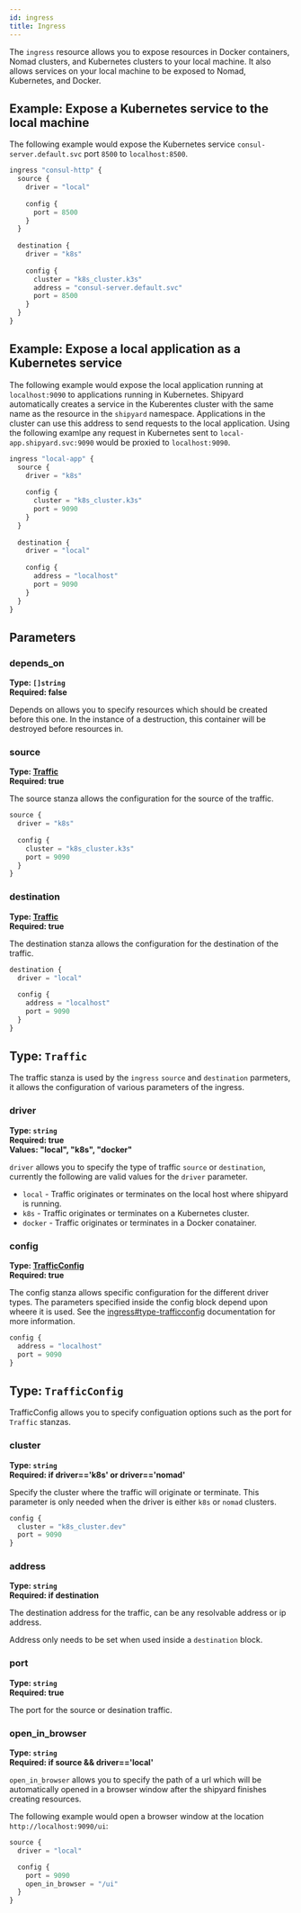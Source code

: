 ```yaml
---
id: ingress
title: Ingress
---
```


The `ingress` resource allows you to expose resources in Docker containers, Nomad clusters, and Kubernetes clusters to your local 
machine. It also allows services on your local machine to be exposed to Nomad, Kubernetes, and Docker.

## Example: Expose a Kubernetes service to the local machine

The following example would expose the Kubernetes service `consul-server.default.svc` port `8500` to `localhost:8500`.

```javascript
ingress "consul-http" {
  source {
    driver = "local"
    
    config {
      port = 8500
    }
  }
  
  destination {
    driver = "k8s"
    
    config {
      cluster = "k8s_cluster.k3s"
      address = "consul-server.default.svc"
      port = 8500
    }
  }
}
```

## Example: Expose a local application as a Kubernetes service

The following example would expose the local application running at `localhost:9090` to applications running in 
Kubernetes. Shipyard automatically creates a service in the Kuberentes cluster with the same name
as the resource in the `shipyard` namespace. Applications in the cluster can use this address to send requests
to the local application. Using the following examlpe any request in Kubernetes sent to `local-app.shipyard.svc:9090`
would be proxied to `localhost:9090`. 

```javascript
ingress "local-app" {
  source {
    driver = "k8s"
    
    config {
      cluster = "k8s_cluster.k3s"
      port = 9090
    }
  }
  
  destination {
    driver = "local"
    
    config {
      address = "localhost"
      port = 9090
    }
  }
}
```

## Parameters

### depends_on 
**Type: `[]string`**  
**Required: false**

Depends on allows you to specify resources which should be created before this one. In the instance of a destruction, this container will be destroyed before
resources in.

### source
**Type: [Traffic](ingress#type-traffic)**  
**Required: true**

The source stanza allows the configuration for the source of the traffic.

```javascript
source {
  driver = "k8s"
  
  config {
    cluster = "k8s_cluster.k3s"
    port = 9090
  }
}
```

### destination
**Type: [Traffic](ingress#type-traffic)**  
**Required: true**

The destination stanza allows the configuration for the destination of the traffic.

```javascript
destination {
  driver = "local"
  
  config {
    address = "localhost"
    port = 9090
  }
}
```

## Type: `Traffic`

The traffic stanza is used by the `ingress` `source` and `destination` parmeters, it allows the configuration
of various parameters of the ingress.

### driver 
**Type: `string`**  
**Required: true**  
**Values: "local", "k8s", "docker"**  

`driver` allows you to specify the type of traffic `source` or `destination`, currently the following are valid values for the `driver` 
parameter.

* `local` - Traffic originates or terminates on the local host where shipyard is running. 
* `k8s` - Traffic originates or terminates on a Kubernetes cluster.
* `docker` - Traffic originates or terminates in a Docker conatainer.

### config 
**Type: [TrafficConfig](ingress#type-trafficconfig)**  
**Required: true**

The config stanza allows specific configuration for the different driver types. The parameters
specified inside the config block depend upon wheere it is used. See the [ingress#type-trafficconfig](TrafficConfig)
documentation for more information.

```javascript
config {
  address = "localhost"
  port = 9090
}
```


## Type: `TrafficConfig`

TrafficConfig allows you to specify configuation options such as the port for `Traffic` stanzas.

### cluster
**Type: `string`**  
**Required: if driver=='k8s' or driver=='nomad'**

Specify the cluster where the traffic will originate or terminate. This parameter is only needed when
the driver is either `k8s` or `nomad` clusters.

```javascript
config {
  cluster = "k8s_cluster.dev"
  port = 9090
}
```

### address
**Type: `string`**  
**Required: if destination**

The destination address for the traffic, can be any resolvable address or ip address.

Address only needs to be set when used inside a `destination` block.

### port
**Type: `string`**  
**Required: true**

The port for the source or desination traffic.

### open_in_browser
**Type: `string`**  
**Required: if source && driver=='local'**

`open_in_browser` allows you to specify the path of a url which will be automatically opened in a browser
window after the shipyard finishes creating resources.

The following example would open a browser window at the location `http://localhost:9090/ui`:

```javascript
source {
  driver = "local"

  config {
    port = 9090
    open_in_browser = "/ui"
  }
}
```
